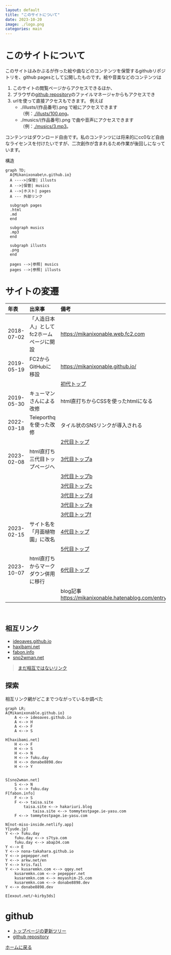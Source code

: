 ```yaml
---
layout: default
title: "このサイトについて"
date: 2023-10-20
image: ./logo.png
categories: main
---
```


# このサイトについて
このサイトはみかぶるが作った絵や曲などのコンテンツを保管するgithubリポジトリを、github pagesとして公開したものです。絵や音楽などのコンテンツは
1. このサイトの閲覧ページからアクセスできるほか、
1. ブラウザの[github repository](https://github.com/Mikanixonable/Mikanixonable.github.io)のファイルマネージャからもアクセスでき
1. urlを使って直接アクセスもできます。
例えば
    - ./illusts/(作品番号).png で絵にアクセスできます（例：[./illusts/100.png](./illusts/100.png)。
    - ./musics/(作品番号).png で曲や音声にアクセスできます（例：[./musics/3.mp3](./musics/3.mp3)。

コンテンツはダウンロード自由です。私のコンテンツには将来的にcc0など自由なライセンスを付けたいですが、二次創作が含まれるため作業が後回しになっています。

構造

~~~mermaid
graph TD;
  A{Mikanixonabe\n.github.io}
  A ---->|保管| illusts
  A -->|保管| musics
  A -->|ホスト| pages
  A --- 外部リンク

  subgraph pages
  .html
  .md
  end

  subgraph musics
  .mp3
  end

  subgraph illusts
  .png
  end

  pages -->|参照| musics
  pages -->|参照| illusts
~~~

# サイトの変遷
|年表|出来事|備考|
|:--|:--|:--|
|2018-07-02|「人造日本人」としてfc2ホームページに開設|https://mikanixonable.web.fc2.com|
|2019-05-19|FC2からGitHubに移設|https://mikanixonable.github.io/|
|||[初代トップ](27)|
|2019-05-30|キューマンさんによる改修|html直打ちからCSSを使ったhtmlになる|
|2022-03-18|Teleporthqを使った改修|タイル状のSNSリンクが導入される|
|||[2代目トップ](100)|
|2023-02-08|html直打ち三代目トップページへ|[3代目トップa](104)|
|||[3代目トップb](105)|
|||[3代目トップc](107)|
|||[3代目トップd](108)|
|||[3代目トップe](109)|
|||[3代目トップf](115)|
|2023-02-15|サイト名を「月面植物園」に改名|[4代目トップ](116)|
|||[5代目トップ](106)|
|2023-10-07|html直打ちからマークダウン併用に移行|[6代目トップ](126)|
|||blog記事 https://mikanixonable.hatenablog.com/entry/2023/10/07/114442|
　
## 相互リンク
- [ideoaves.github.io](https://ideoaves.github.io/)
- [haxibami.net](https://haxibami.net/)
- [fabon.info](https://fabon.info)
- [sno2wman.net](https://sno2wman.net/)
>[まだ相互ではないリンク](142)

## 探索
相互リンク網がどこまでつながっているか調べた

~~~mermaid
graph LR;
A{Mikanixonable.github.io}
    A <--> ideoaves.github.io
    A <--> H
    A <--> F
    A <--> S

H[haxibami.net]
    H <--> F
    H <--> S
    H <--> N
    H <--> fuku.day
    H <--> donabe8898.dev
    H <--> Y


S[sno2wman.net]
    S <--> N
    S <--> fuku.day
F[fabon.info]
    F <--> S
    F <--> taisa.site
        taisa.site <--> hakariuri.blog
            taisa.site <--> tommytestpage.ie-yasu.com
    F <--> tommytestpage.ie-yasu.com

N[not-miso-inside.netlify.app]
Y[yude.jp]
Y <--> fuku.day
    fuku.day <--> s7tya.com
    fuku.day <--> abap34.com
Y <--> E
Y <--> nona-takahara.github.io
Y <--> pepepper.net
Y <--> arkw.net/en
Y <--> kris.fail
Y <--> kusaremkn.com <--> qqey.net
    kusaremkn.com <--> pepepper.net
    kusaremkn.com <--> moyashim-25.com
    kusaremkn.com <--> donabe8898.dev
Y <--> donabe8898.dev

E[exout.net/~kirby3ds]

~~~

# github
- [トップページの更新ツリー](https://github.com/Mikanixonable/Mikanixonable.github.io/commits/109158783b79299f765f2bf44b7f14397afab2c5/index.html)
- [github repository](https://github.com/Mikanixonable/Mikanixonable.github.io)

[ホームに戻る](./)

